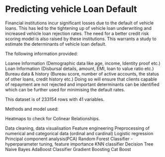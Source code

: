 # Predicting vehicle Loan Default

Financial institutions incur significant losses due to the default of vehicle loans. This has led to the tightening up of vehicle loan underwriting and increased vehicle loan rejection rates. The need for a better credit risk scoring model is also raised by these institutions. This warrants a study to estimate the determinants of vehicle loan default. 

The following information provided:

Loanee Information (Demographic data like age, income, Identity proof etc.) Loan Information (Disbursal details, amount, EMI, loan to value ratio etc.) Bureau data & history (Bureau score, number of active accounts, the status of other loans, credit history etc.) Doing so will ensure that clients capable of repayment are not rejected and important determinants can be identified which can be further used for minimising the default rates.

This dataset is of 233154 rows with 41 variables. 

Methods and model used:

Heatmaps to check for Colinear Relationships.

Data cleaning, data visualisation
Feature engineering
Preprocessing of numerical and categorical data (ordinal and cardinal)
Logistic regression
Principal component analysis(PCA)
Random Forest Classifier - hyperparameter tuning, feature importance
KNN classifier
Decision Tree
Naive Bayes
AdaBoost Classifier
Gradient Boosting
Cat Boost






